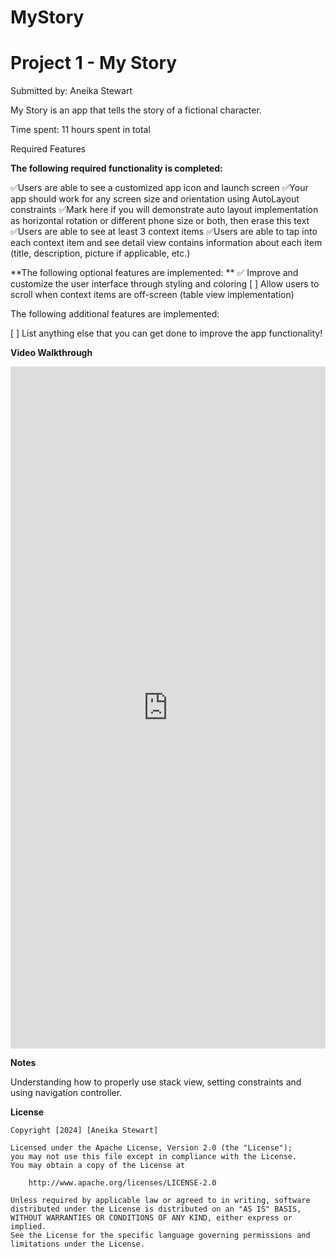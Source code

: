 # MyStory


# Project 1 - My Story 

Submitted by: Aneika Stewart

My Story is an app that tells the story of a fictional character. 

Time spent: 11 hours spent in total

Required Features

**The following required functionality is completed:**

✅Users are able to see a customized app icon and launch screen
✅Your app should work for any screen size and orientation using AutoLayout constraints
✅Mark here if you will demonstrate auto layout implementation as horizontal rotation or different phone size or both, then erase this text
✅Users are able to see at least 3 context items
✅Users are able to tap into each context item and see detail view contains information about each item (title, description, picture if applicable, etc.)
 
**The following optional features are implemented:
**
✅ Improve and customize the user interface through styling and coloring
[ ] Allow users to scroll when context items are off-screen (table view implementation)

The following additional features are implemented:

[ ] List anything else that you can get done to improve the app functionality!

**Video Walkthrough**

<div style="position: relative; padding-bottom: 216.43286573146293%; height: 0;"><iframe src="https://www.loom.com/embed/fc0f1db35ff34087b8254457539a4f95?sid=37d7545f-00f5-4c0b-bf1a-fac21675448d" frameborder="0" webkitallowfullscreen mozallowfullscreen allowfullscreen style="position: absolute; top: 0; left: 0; width: 100%; height: 100%;"></iframe></div>

**Notes**

Understanding how to properly use stack view, setting constraints and using navigation controller. 

**License**

    Copyright [2024] [Aneika Stewart]

    Licensed under the Apache License, Version 2.0 (the "License");
    you may not use this file except in compliance with the License.
    You may obtain a copy of the License at

        http://www.apache.org/licenses/LICENSE-2.0

    Unless required by applicable law or agreed to in writing, software
    distributed under the License is distributed on an "AS IS" BASIS,
    WITHOUT WARRANTIES OR CONDITIONS OF ANY KIND, either express or implied.
    See the License for the specific language governing permissions and
    limitations under the License.

